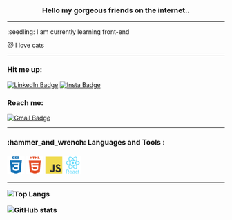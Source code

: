 <div id='header' align='center'><h3>Hello my gorgeous friends on the internet..</h3></div>
<hr>
:seedling: I am currently learning front-end

:cat: I love cats
<hr>
<div id="socialbadges">
  <h3>Hit me up: </h3>
  <a href="https://www.linkedin.com/in/fiorenzacelestyn/"><img src="https://img.shields.io/badge/LinkedIn-blue?style=for-the-badge&logo=linkedin&logoColor=white" alt="LinkedIn Badge"/></a>
  <a href="https://www.instagram.com/cxlestyn_/"><img src="https://img.shields.io/badge/Instagram-E4405F?style=for-the-badge&logo=instagram&logoColor=white" alt="Insta Badge"/></a>
</div>
<div id='contact'>
  <h3>Reach me:</h3>
  <a href=''><img src="https://img.shields.io/badge/Gmail-D14836?style=for-the-badge&logo=gmail&logoColor=white" alt="Gmail Badge"/></a>
</div><hr>
<h3>:hammer_and_wrench: Languages and Tools :<h3/>
<div>
  <a href='https://www.w3schools.com/css/'><img src="https://github.com/devicons/devicon/blob/master/icons/css3/css3-plain-wordmark.svg" title="CSS3" alt="CSS" width="40" height="40"/></a>
  <a href='https://www.w3.org/html/'><img src="https://github.com/devicons/devicon/blob/master/icons/html5/html5-plain-wordmark.svg" title="HTML5" alt="HTML" width="40" height="40"/></a>
  <a href='https://developer.mozilla.org/en-US/docs/Web/JavaScript'><img src="https://github.com/devicons/devicon/blob/master/icons/javascript/javascript-original.svg" title="JavaScript" alt="JavaScript" width="40" height="40"/></a>
  <a href='https://reactjs.org/'><img src="https://github.com/devicons/devicon/blob/master/icons/react/react-original-wordmark.svg" title="React" alt="React" width="40" height="40"/></a>
</div>
<hr>
  
![Top Langs](https://github-readme-stats.vercel.app/api/top-langs/?username=clstyn&show_icons=true&theme=midnight-purple&count_private=true)
  
![GitHub stats](https://github-readme-stats.vercel.app/api?username=clstyn&count_private=true&show_icons=true&theme=midnight-purple)

 
